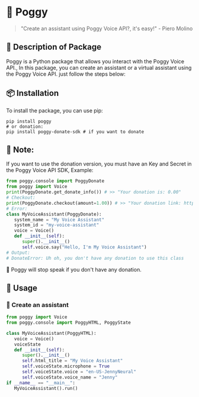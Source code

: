 # 👄 Poggy
> "Create an assistant using Poggy Voice API?, it's easy!" - Piero Molino
## 📖 Description of Package
Poggy is a Python package that allows you interact with the Poggy Voice API., In this package, you can create an assistant or a virtual assistant using the Poggy Voice API. just follow the steps below:
## 📦 Installation
To install the package, you can use pip:
```
pip install poggy
# or donation:
pip install poggy-donate-sdk # if you want to donate
```
## 📄 Note:
If you want to use the donation version, you must have an Key and Secret in the Poggy Voice API SDK, Example:
```py
from poggy.console import PoggyDonate
from poggy import Voice
print(PoggyDonate.get_donate_info()) # >> "Your donation is: 0.00"
# Checkout:
print(PoggyDonate.checkout(amount=1.00)) # >> "Your donation link: https://checkout.stripe.com/c/pay/cs_test_a1V2VZPZb2O5a5d7dK1e0V1Zb2O5a5d7dK1e0V1Zb2O5a5d7dK1e0V1Zb2O5a5d7..."
# Error:
class MyVoiceAssistant(PoggyDonate):
   system_name = "My Voice Assistant"
   system_id = "my-voice-assistant"
   voice = Voice()
   def __init__(self):
      super().__init__()
      self.voice.say("Hello, I'm My Voice Assistant")
# Output:
# DonateError: Uh oh, you don't have any donation to use this class
```
👄 Poggy will stop speak if you don't have any donation.
## 👄 Usage
### 📄 Create an assistant
```py
from poggy import Voice
from poggy.console import PoggyHTML, PoggyState

class MyVoiceAssistant(PoggyHTML):
   voice = Voice()
   voiceState
   def __init__(self):
      super().__init__()
      self.html_title = "My Voice Assistant"
      self.voiceState.microphone = True
      self.voiceState.voice = "en-US-JennyNeural"
      self.voiceState.voice_name = "Jenny"
if __name__ == "__main__":
   MyVoiceAssistant().run()
```